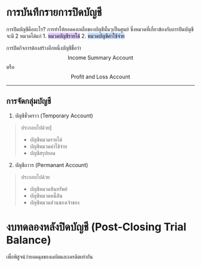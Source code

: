 # การบันทึกรายการปิดบัญชี
  การปิดบัญชีคืออะไร? 
 การทำให้ยอดคงเหลือของบัญชีนั้นๆเป็นศูนย์ ซึ่งหมวดที่เกี่ยวข้องกับการปิดบัญชีจะมี 2 หมวดได้แก่
     1. <mark style="background: #D2B3FFA6;">หมวดบัญชีรายได้</mark>
     2. <mark style="background: #ADCCFFA6;">หมวดบัญชีค่าใช้จ่าย</mark>

การปิดกิจการต้องสร้างอีกหนึ่งบัญชีชื่อว่า $$\text{Income Summary Account}$$
หรือ $$\text{Profit and Loss Account}$$
___


## การจัดกลุ่มบัญชี
1. บัญชีชั่วคราว (Temporary Account)
> ประกอบไปด้วย]
> - บัญชีหมวดรายได้
> - บัญชีหมวดค่าใช้จ่าย
> - บัญชีสรุปยอด

2. บัญชีถาวร (Permanant Account)
> ประกอบไปด้วย
> - บัญชีหมวดสินทรัพย์
> - บัญชีหมวดหนี้สิน
> - บัญชีหมวดส่วนของเจ้าของ

#  งบทดลองหลังปิดบัญชี (Post-Closing Trial Balance)
เพื่อพิสูจน์ว่ายอดดุลของเดบิตและเครดิตเท่ากัน
